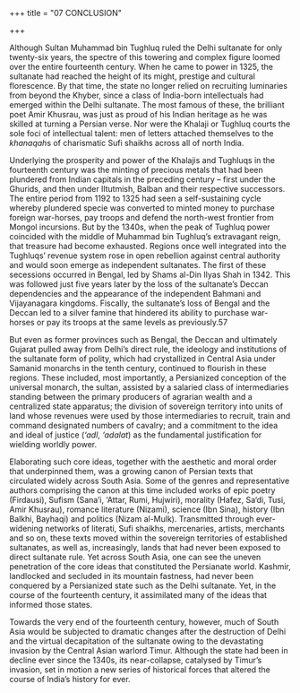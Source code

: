 +++
title = "07 CONCLUSION"

+++

Although Sultan Muhammad bin Tughluq ruled the Delhi sultanate for only twenty-six years, the spectre of this towering and complex figure loomed over the entire fourteenth century. When he came to power in 1325, the sultanate had reached the height of its might, prestige and cultural florescence. By that time, the state no longer relied on recruiting luminaries from beyond the Khyber, since a class of India-born intellectuals had emerged within the Delhi sultanate. The most famous of these, the brilliant poet Amir Khusrau, was just as proud of his Indian heritage as he was skilled at turning a Persian verse. Nor were the Khalaji or Tughluq courts the sole foci of intellectual talent: men of letters attached themselves to the *khanaqah*s of charismatic Sufi shaikhs across all of north India.

Underlying the prosperity and power of the Khalajis and Tughluqs in the fourteenth century was the minting of precious metals that had been plundered from Indian capitals in the preceding century – first under the Ghurids, and then under Iltutmish, Balban and their respective successors. The entire period from 1192 to 1325 had seen a self-sustaining cycle whereby plundered specie was converted to minted money to purchase foreign war-horses, pay troops and defend the north-west frontier from Mongol incursions. But by the 1340s, when the peak of Tughluq power coincided with the middle of Muhammad bin Tughluq’s extravagant reign, that treasure had become exhausted. Regions once well integrated into the Tughluqs’ revenue system rose in open rebellion against central authority and would soon emerge as independent sultanates. The first of these secessions occurred in Bengal, led by Shams al-Din Ilyas Shah in 1342. This was followed just five years later by the loss of the sultanate’s Deccan dependencies and the appearance of the independent Bahmani and Vijayanagara kingdoms. Fiscally, the sultanate’s loss of Bengal and the Deccan led to a silver famine that hindered its ability to purchase war-horses or pay its troops at the same levels as previously.57

But even as former provinces such as Bengal, the Deccan and ultimately Gujarat pulled away from Delhi’s direct rule, the ideology and institutions of the sultanate form of polity, which had crystallized in Central Asia under Samanid monarchs in the tenth century, continued to flourish in these regions. These included, most importantly, a Persianized conception of the universal monarch, the sultan, assisted by a salaried class of intermediaries standing between the primary producers of agrarian wealth and a centralized state apparatus; the division of sovereign territory into units of land whose revenues were used by those intermediaries to recruit, train and command designated numbers of cavalry; and a commitment to the idea and ideal of justice \(*‘adl*, *‘adalat*\) as the fundamental justification for wielding worldly power.

Elaborating such core ideas, together with the aesthetic and moral order that underpinned them, was a growing canon of Persian texts that circulated widely across South Asia. Some of the genres and representative authors comprising the canon at this time included works of epic poetry \(Firdausi\), Sufism \(Sana’i, ‘Attar, Rumi, Hujwiri\), morality \(Hafez, Sa‘di, Tusi, Amir Khusrau\), romance literature \(Nizami\), science \(Ibn Sina\), history \(Ibn Balkhi, Bayhaqi\) and politics \(Nizam al-Mulk\). Transmitted through ever-widening networks of literati, Sufi shaikhs, mercenaries, artists, merchants and so on, these texts moved within the sovereign territories of established sultanates, as well as, increasingly, lands that had never been exposed to direct sultanate rule. Yet across South Asia, one can see the uneven penetration of the core ideas that constituted the Persianate world. Kashmir, landlocked and secluded in its mountain fastness, had never been conquered by a Persianized state such as the Delhi sultanate. Yet, in the course of the fourteenth century, it assimilated many of the ideas that informed those states.

Towards the very end of the fourteenth century, however, much of South Asia would be subjected to dramatic changes after the destruction of Delhi and the virtual decapitation of the sultanate owing to the devastating invasion by the Central Asian warlord Timur. Although the state had been in decline ever since the 1340s, its near-collapse, catalysed by Timur’s invasion, set in motion a new series of historical forces that altered the course of India’s history for ever.



